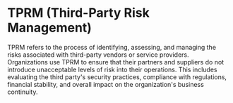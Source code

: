 # TPRM (Third-Party Risk Management)

TPRM refers to the process of identifying, assessing, and managing the risks associated with third-party vendors or service providers. Organizations use TPRM to ensure that their partners and suppliers do not introduce unacceptable levels of risk into their operations. This includes evaluating the third party's security practices, compliance with regulations, financial stability, and overall impact on the organization's business continuity.
